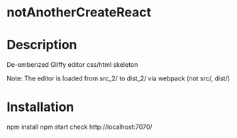 # notAnotherCreateReact

# Description
De-emberized Gliffy editor css/html skeleton 

Note: The editor is loaded from src_2/ to dist_2/ via webpack (not src/, dist/)

# Installation
npm install
npm start
check http://localhost:7070/
